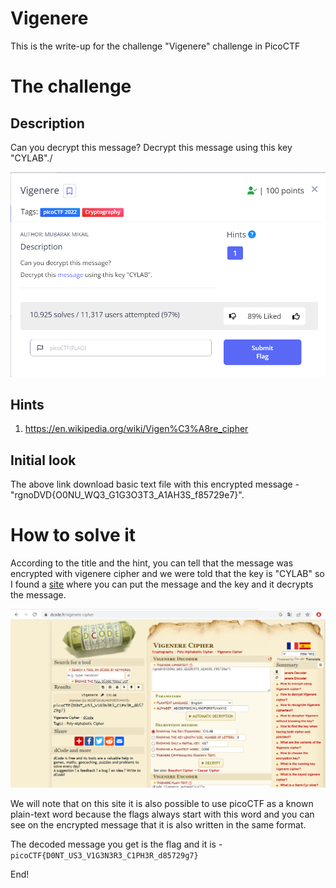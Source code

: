 # Vigenere

This is the write-up for the challenge "Vigenere" challenge in PicoCTF

# The challenge

## Description
Can you decrypt this message?
Decrypt this message using this key "CYLAB"./

![](imgs/pic1.png)

## Hints
1. https://en.wikipedia.org/wiki/Vigen%C3%A8re_cipher

## Initial look
The above link download basic text file with this encrypted message - "rgnoDVD{O0NU_WQ3_G1G3O3T3_A1AH3S_f85729e7}".

# How to solve it
According to the title and the hint, you can tell that the message was encrypted with vigenere cipher and we were told that the key is "CYLAB" so I found a [site](https://www.dcode.fr/vigenere-cipher) where you can put the message and the key and it decrypts the message.

![](imgs/pic2.png)

We will note that on this site it is also possible to use picoCTF as a known plain-text word because the flags always start with this word and you can see on the encrypted message that it is also written in the same format.

The decoded message you get is the flag and it is - `picoCTF{D0NT_US3_V1G3N3R3_C1PH3R_d85729g7}`

End!
